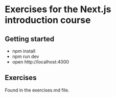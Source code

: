 # Exercises for the Next.js introduction course

## Getting started

- npm install
- npm run dev
- open http://localhost:4000

## Exercises

Found in the exercises.md file.
